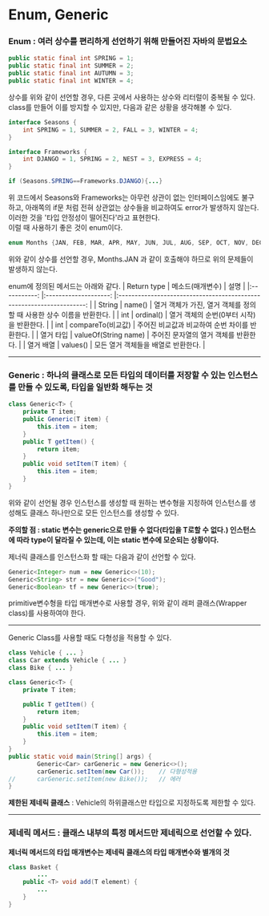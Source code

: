 # Enum, Generic
### Enum : 여러 상수를 편리하게 선언하기 위해 만들어진 자바의 문법요소

```java
public static final int SPRING = 1;
public static final int SUMMER = 2;
public static final int AUTUMN = 3;
public static final int WINTER = 4;
```
상수를 위와 같이 선언할 경우, 다른 곳에서 사용하는 상수와 리터럴이 중복될 수 있다.   
class를 만들어 이를 방지할 수 있지만, 다음과 같은 상황을 생각해볼 수 있다.   
```java
interface Seasons {
	int SPRING = 1, SUMMER = 2, FALL = 3, WINTER = 4;
}

interface Frameworks {
	int DJANGO = 1, SPRING = 2, NEST = 3, EXPRESS = 4;
}

if (Seasons.SPRING==Frameworks.DJANGO){...}
```
위 코드에서 Seasons와 Frameworks는 아무런 상관이 없는 인터페이스임에도 불구하고, 아래쪽의 if문 처럼 전혀 상관없는 상수들을 비교하여도 error가 발생하지 않는다.   
이러한 것을 '타입 안정성이 떨어진다'라고 표현한다.   
이럴 때 사용하기 좋은 것이 enum이다.
```java
enum Months {JAN, FEB, MAR, APR, MAY, JUN, JUL, AUG, SEP, OCT, NOV, DEC}
```
위와 같이 상수를 선언할 경우, Months.JAN 과 같이 호출해야 하므로 위의 문제들이 발생하지 않는다.   

enum에 정의된 메서드는 아래와 같다.
| Return type 	|   메소드(매개변수)   	|                                 설명                                 	|
|:-----------:	|:--------------------:	|:--------------------------------------------------------------------:	|
|    String   	|        name()        	| 열거 객체가 가진, 열거 객체를 정의할 때 사용한 상수 이름을 반환한다. 	|
|     int     	|       ordinal()      	|               열거 객체의 순번(0부터 시작)을 반환한다.               	|
|     int     	|   compareTo(비교값)  	|            주어진 비교값과 비교하여 순번 차이를 반환한다.            	|
|  열거 타입  	| valueOf(String name) 	|                 주어진 문자열의 열거 객체를 반환한다.                	|
|  열거 배열  	|       values()       	|                  모든 열거 객체들을 배열로 반환한다.                 	|

***
### Generic : 하나의 클래스로 모든 타입의 데이터를 저장할 수 있는 인스턴스를 만들 수 있도록, 타입을 일반화 해두는 것
```java
class Generic<T> {
    private T item;
    public Generic(T item) {
        this.item = item;
    }
    public T getItem() {
        return item;
    }
    public void setItem(T item) {
        this.item = item;
    }
}
```
위와 같이 선언될 경우 인스턴스를 생성할 때 원하는 변수형을 지정하여 인스턴스를 생성해도 클래스 하나만으로 모든 인스턴스를 생성할 수 있다.   
   
**주의할 점 : static 변수는 generic으로 만들 수 없다(타입을 T로할 수 없다.) 인스턴스에 따라 type이 달라질 수 있는데, 이는 static 변수에 모순되는 상황이다.**   

제너릭 클래스를 인스턴스화 할 때는 다음과 같이 선언할 수 있다.
```java   
Generic<Integer> num = new Generic<>(10);
Generic<String> str = new Generic<>("Good");
Generic<Boolean> tf = new Generic<>(true);
```
primitive변수형을 타입 매개변수로 사용할 경우, 위와 같이 래퍼 클래스(Wrapper class)를 사용하여야 한다.
***
Generic Class를 사용할 때도 다형성을 적용할 수 있다.
```java
class Vehicle { ... }
class Car extends Vehicle { ... }
class Bike { ... }

class Generic<T> {
    private T item;

    public T getItem() {
        return item;
    }
    public void setItem(T item) {
        this.item = item;
    }
}
public static void main(String[] args) {
		Generic<Car> carGeneric = new Generic<>();
		carGeneric.setItem(new Car());    // 다형성적용
//		carGeneric.setItem(new Bike());   // 에러
}
```
**제한된 제네릭 클래스** : <T extends Vehicle> Vehicle의 하위클래스만 타입으로 지정하도록 제한할 수 있다.   
***
### 제네릭 메서드 : 클래스 내부의 특정 메서드만 제네릭으로 선언할 수 있다.
**제너릭 메서드의 타입 매개변수는 제네릭 클래스의 타입 매개변수와 별개의 것**
```java
class Basket {
		...
	public <T> void add(T element) {
		...
	}
}
```
